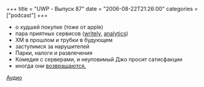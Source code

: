 +++
title = "UWP - Выпуск 87"
date = "2006-08-22T21:26:00"
categories = ["podcast"]
+++


- о худшей покупке (тоже от apple)
- пара приятных сервисов ([writely](http://www.writely.com/), [analytics](http://www.google.com/analytics/))
- XM в прошлом и трубки в будующем
- заступимся за нарушителей
- Парки, налоги и развлечения
- Комедия с серверами, и неуловимый Джо просит сатисфакции
- иногда они [возвращаются.](http://www.habrahabr.ru/podcast/624/)

[Аудио](https://podcast.umputun.com/media/ump_podcast87.mp3)
<audio src="https://podcast.umputun.com/media/ump_podcast87.mp3" preload="none">